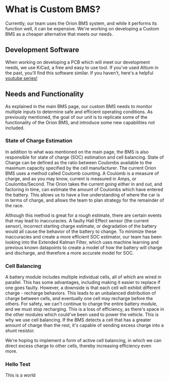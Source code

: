 # What is Custom BMS?

Currently, our team uses the Orion BMS system, and while it performs its function well, it can be expensive. We're working on developing a Custom BMS as a cheaper alternative that meets our needs.

## Development Software
When working on developing a PCB which will meet our development needs, we use KiCad, a free and easy to use tool. If you've used Altium in the past, you'll find this software similar. If you haven't, here's a helpful [youtube series!](https://www.youtube.com/watch?v=vaCVh2SAZY4&list=PL3bNyZYHcRSUhUXUt51W6nKvxx2ORvUQB)

## Needs and Functionality
As explained in the main BMS page, our custom BMS needs to monitor multiple inputs to determine safe and efficient operating conditions. As previously mentioned, the goal of our unit is to replicate some of the functionality of the Orion BMS, and introduce some new capabilities not included. 

### State of Charge Estimation
In addition to what was mentioned on the main page, the BMS is also responsible for state of charge (SOC) estimation and cell balancing. State of Charge can be defined as the ratio between Coulombs available to the maximum capacity specified by the cell manufacturer. The current Orion BMS uses a method called Coulomb counting. A Coulomb is a measure of charge, and as you may know, current is measured in Amps, or Coulombs/Second. The Orion takes the current going either in and out, and factoring in time, can estimate the amount of Coulombs which have entered the battery. This allows us to have a live understanding of where the car is in terms of charge, and allows the team to plan strategy for the remainder of the race. 

Although this method is great for a rough estimate, there are certain events that may lead to inaccuracies. A faulty Hall Effect sensor (the current sensor), incorrect starting charge estimate, or degradation of the battery would all cause the behavior of the battery to change. To minimize these inaccuracies and create a more efficient SOC estimator, our team has been looking into the Extended Kalman Filter, which uses machine learning and previous known datapoints to create a model of how the battery will charge and discharge, and therefore a more accurate model for SOC.

### Cell Balancing
A battery module includes multiple individual cells, all of which are wired in parallel. This has some advantages, including making it easier to replace if one goes faulty. However, a downside is that each cell will exhibit different charge - recharge behaviors. This leads to an unbalanced distribution of charge between cells, and eventually one cell may recharge before the others. For safety, we can't continue to charge the entire battery module, and we must stop recharging. This is a loss of efficiency, as there's space in the other modules which could've been used to power the vehicle. This is why we use cell balancing. If the BMS detects a cell that has a greater amount of charge than the rest, it's capable of sending excess charge into a shunt resistor.

We're hoping to implement a form of active cell balancing, in which we can direct excess charge to other cells, thereby increasing efficiency even more.

### Hello Test
This is a world
